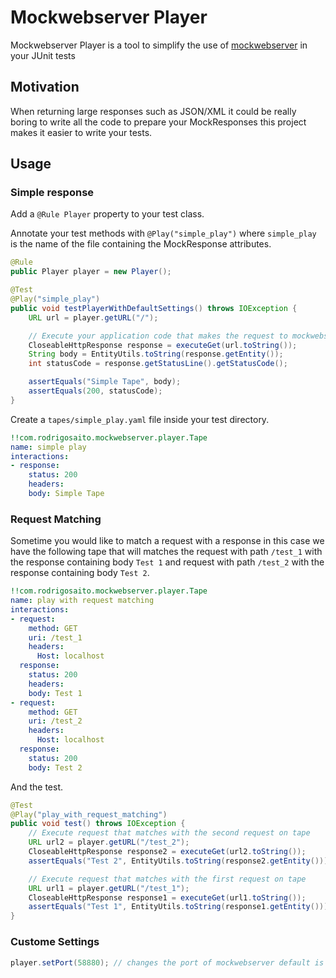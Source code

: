 # Mockwebserver Player

Mockwebserver Player is a tool to simplify the use of [mockwebserver](https://github.com/square/okhttp/tree/master/mockwebserver)
in your JUnit tests

## Motivation
When returning large responses such as JSON/XML it could be really boring to write all the code to prepare
your MockResponses this project makes it easier to write your tests.

## Usage

### Simple response

Add a ```@Rule Player``` property to your test class.

Annotate your test methods with ```@Play("simple_play")``` where ```simple_play```
is the name of the file containing the MockResponse attributes.

```java
@Rule
public Player player = new Player();

@Test
@Play("simple_play")
public void testPlayerWithDefaultSettings() throws IOException {
    URL url = player.getURL("/");

    // Execute your application code that makes the request to mockwebserver
    CloseableHttpResponse response = executeGet(url.toString());
    String body = EntityUtils.toString(response.getEntity());
    int statusCode = response.getStatusLine().getStatusCode();

    assertEquals("Simple Tape", body);
    assertEquals(200, statusCode);
}
```

Create a ```tapes/simple_play.yaml``` file inside your test directory.

```yaml
!!com.rodrigosaito.mockwebserver.player.Tape
name: simple play
interactions:
- response:
    status: 200
    headers:
    body: Simple Tape
```

### Request Matching

Sometime you would like to match a request with a response in this case we have the following tape
that will matches the request with path ```/test_1``` with the response containing body ```Test 1```
and request with path ```/test_2``` with the response containing body ```Test 2```.

```yaml
!!com.rodrigosaito.mockwebserver.player.Tape
name: play with request matching
interactions:
- request:
    method: GET
    uri: /test_1
    headers:
      Host: localhost
  response:
    status: 200
    headers:
    body: Test 1
- request:
    method: GET
    uri: /test_2
    headers:
      Host: localhost
  response:
    status: 200
    body: Test 2
```

And the test.

```java
@Test
@Play("play_with_request_matching")
public void test() throws IOException {
    // Execute request that matches with the second request on tape
    URL url2 = player.getURL("/test_2");
    CloseableHttpResponse response2 = executeGet(url2.toString());
    assertEquals("Test 2", EntityUtils.toString(response2.getEntity()));

    // Execute request that matches with the first request on tape
    URL url1 = player.getURL("/test_1");
    CloseableHttpResponse response1 = executeGet(url1.toString());
    assertEquals("Test 1", EntityUtils.toString(response1.getEntity()));
}
```

### Custome Settings

```java
player.setPort(58880); // changes the port of mockwebserver default is a random port
```
